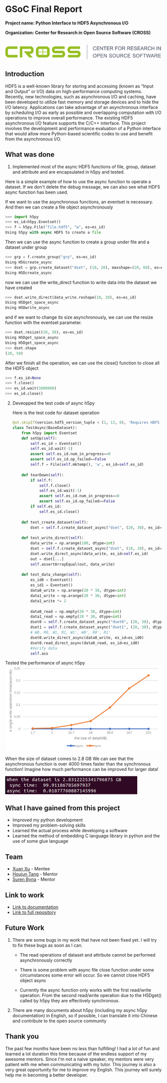 # GSoC Final Report

**Project name: Python Interface to HDF5 Asynchronous I/O**

**Organization: Center for Research in Open Source Software (CROSS)**

## ![cross-logo-wide](cross-logo-wide.png)

## Introduction

HDF5 is a well-known library for storing and accessing (known as “Input and Output” or I/O) data on high-performance computing systems. Recently, new technologies, such as asynchronous I/O and caching, have been developed to utilize fast memory and storage devices and to hide the I/O latency. Applications can take advantage of an asynchronous interface by scheduling I/O as early as possible and overlapping computation with I/O operations to improve overall performance. The existing HDF5 asynchronous I/O feature supports the C/C++ interface. This project involves the development and performance evaluation of a Python interface that would allow more Python-based scientific codes to use and benefit from the asynchronous I/O.

## What was done

1. Implemented most of the async HDF5 functions of file, group, dataset and attribute and are encapsulated in h5py and tested.

Here is a simple example of how to use the async function to operate a dataset. If we don't delete the debug message, we can also see what HDF5 async function has been used.

If we want to use the asynchronous functions, an eventset is necessary. And then we can create a file object asynchronously

```python
>>> import h5py
>>> es_id=h5py.Eventset()
>>> f = h5py.File("file.hdf5", "w", es=es_id)
Using h5py with async HDF5 to create a file
```

Then we can use the async function to create a group under file and a dataset under group

```python
>>> grp = f.create_group("grp", es=es_id)
Using H5Gcreate_async
>>> dset = grp.create_dataset("dset", (10, 20), maxshape=(20, 60), es=es_id)
Using H5Dcreate_async
```

now we can use the write_direct function to write data into the dataset we have created

```python
>>> dset.write_direct(data_write.reshape(10, 20), es=es_id)
Using H5Dget_space_async
Using H5Dwrite_async
```

and if we want to change its size asynchronously, we can use the resize function with the eventset parameter.

```python
>>> dset.resize((20, 50), es=es_id)
Using H5Dget_space_async
Using H5Dget_space_async
>>> dset.shape
(20, 50)
```

After we finish all the operation, we can use the close() function to close all the HDF5 object

```python
>>> f.es_id=None
>>> f.close()
>>> es_id.wait(1000000)
>>> es_id.close()
```

2. Deveopped the test code of async h5py

   Here is the test code for dataset operation

   ```python
   @ut.skipIf(version.hdf5_version_tuple < (1, 13, 0), 'Requires HDF5 1.13.0 or later')
   class TestAsync(BaseDataset):
       from h5py import Eventset
       def setUp(self):
           self.es_id = Eventset()
           self.es_id.wait(-1)
           assert self.es_id.num_in_progress==0
           assert self.es_id.op_failed==False
           self.f = File(self.mktemp(), 'w', es_id=self.es_id)
   
       def tearDown(self):
           if self.f:
               self.f.close()
               self.es_id.wait(-1)
               assert self.es_id.num_in_progress==0
               assert self.es_id.op_failed==False
           if self.es_id:
               self.es_id.close()
       
       def test_create_dataset(self):
           dset = self.f.create_dataset_async("dset", (20, 30), es_id=self.es_id)
   
       def test_write_direct(self):
           data_write = np.arange(100, dtype=int)
           dset = self.f.create_dataset_async("dset", (10, 10), es_id=self.es_id)
           dset.write_direct_async(data_write, es_id=self.es_id)
           out = dset[...]
           self.assertArrayEqual(out, data_write)
   
       def test_data_change(self):
           es_id0 = Eventset()
           es_id1 = Eventset()
           data0_write = np.arange(20 * 30, dtype=int)
           data1_write = np.arange(20 * 30, dtype=int)
           data1_write *= 2
   
           data0_read = np.empty(20 * 30, dtype=int)
           data1_read = np.empty(20 * 30, dtype=int)
           dset0 = self.f.create_dataset_async("dset0", (20, 30), dtype=int, es_id=es_id0)
           dset1 = self.f.create_dataset_async("dset1", (20, 30), dtype=int, es_id=es_id1)
           # W0, R0, W1, R1, W1', W0', R0', R1'
           dset0.write_direct_async(data0_write, es_id=es_id0)
           dset0.read_direct_async(data0_read, es_id=es_id0)
           #Verify data
           self.ass
   ```

   

Tested the performance of async h5py
<img src="https://raw.githubusercontent.com/xxLovy/async-h5py-documentation/main/chart.png" alt="chart" style="zoom: 67%;" />

When the size of dataset comes to 2.8 GB We can see that the asynchronous function is over 4000 times faster than the synchronous function! Imagine how much performance can be improved for larger data!

<img src="https://raw.githubusercontent.com/xxLovy/async-h5py-documentation/main/performance.png" alt="performance"  />

## What I have gained from this project

+ Improved my python development
+ Improved my problem-solving skills
+ Learned the actual process while developing a software
+ Learned the method of embedding C language library in python and the use of some glue language

## Team

- [Xuan Xu](https://github.com/xxLovy) - Mentee
- [Houjun Tang](https://github.com/houjun) - Mentor
- [Suren Byna](https://github.com/sbyna) - Mentor

## Link to work

- [Link to documentation](https://xxlovy.github.io/async-h5py-documentation/)
- [Link to full repository](https://github.com/hpc-io/h5py/tree/async)

## Future Work

1. There are some bugs in my work that have not been fixed yet. I will try to fix these bugs as soon as I can.

   + The read operations of dataset and attribute cannot be performed asynchronously correctly

   + There is some problem with async file close function under some circumstances some error will occur.  So we cannot close HDF5 object async

   + Currently the async function only works with the first read/write operation. From the second read/write operation due to the H5Dget() called by h5py they are effectively synchronous.

2. There are many documents about h5py (including my async h5py documentation) in English, so if possible, I can translate it into Chinese and contribute to the open source community

## Thank you

The past few months have been no less than fulfilling! I had a lot of fun and learned a lot duration this time because of the endless support of my awesome mentors. Since I'm not a naive speaker, my mentors were very patient with me when communicating with my tutor. This journey is also a very great opportunity for me to improve my English. This journey will surely help me in becoming a better developer.
